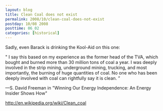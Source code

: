 ```yaml
---
layout: blog
title: Clean Coal does not exist
permalink: 2008/10/clean-coal-does-not-exist
postday: 10/08 2008
posttime: 06_02
categories: [historical]
---
```


<p>Sadly, even Barack is drinking the Kool-Aid on this one:</p>
<p>" I say this based on my experience as the former head of the TVA, which bought and burned more than 30 million tons of coal a year. I was deeply involved in the strip mining, underground mining, trucking, and most importantly, the burning of huge quantities of coal. No one who has been deeply involved with coal can rightfully say it is clean. 	”</p>
<p>—S. David Freeman in "Winning Our Energy Independence: An Energy Insider Shows How"</p>
<p><a href="http://en.wikipedia.org/wiki/Clean_coal" title="http://en.wikipedia.org/wiki/Clean_coal">http://en.wikipedia.org/wiki/Clean_coal</a></p>
